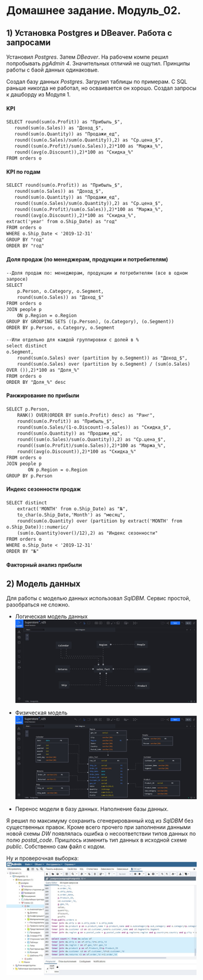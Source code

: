 # Домашнее задание. Модуль_02.

## 1) Установка Postgres и DBeaver. Работа с запросами
Установил _Postgres_. Затем _DBeaver_. На рабочем компе решил попробывать _pgAdmin 4_. Значительных отличий не ощутил. Принципы работы с баой данных одинаковые.

Создал базу данных _Postgres_. Загрузил таблицы по примерам.
С SQL раньше никогда не работал, но осваивается он хорошо. Создал запросы к дашборду из Модуля 1.
#### KPI
    SELECT round(sum(o.Profit)) as "Прибыль_$",
       round(sum(o.Sales)) as "Доход_$",
       round(sum(o.Quantity)) as "Продажи_ед",
       round((sum(o.Sales)/sum(o.Quantity)),2) as "Ср.цена_$",
       round((sum(o.Profit)/sum(o.Sales)),2)*100 as "Маржа_%",
       round((avg(o.Discount)),2)*100 as "Скидка_%"
    FROM orders o
#### KPI по годам    
    SELECT round(sum(o.Profit)) as "Прибыль_$",
       round(sum(o.Sales)) as "Доход_$",
	   round(sum(o.Quantity)) as "Продажи_ед",
	   round((sum(o.Sales)/sum(o.Quantity)),2) as "Ср.цена_$",
	   round((sum(o.Profit)/sum(o.Sales)),2)*100 as "Маржа_%",
	   round((avg(o.Discount)),2)*100 as "Скидка_%",
    extract('year' from o.Ship_Date) as "год"
    FROM orders o
    WHERE o.Ship_Date < '2019-12-31'
    GROUP BY "год"
    ORDER BY "год"
#### Доля продаж (по менеджерам, продукции и потребителям)
	--Доля продаж по: менеджерам, продукции и потребителям (все в одном запросе)
	SELECT 
	    p.Person, o.Category, o.Segment,
	    round(sum(o.Sales)) as "Доход_$"
	FROM orders o
	JOIN people p
	    ON p.Region = o.Region
	GROUP BY GROUPING SETS ((p.Person), (o.Category), (o.Segment))
	ORDER BY p.Person, o.Category, o.Segment

	--Или отдельно для каждой группировки с долей в %
	select distinct
	o.Segment,
	    round(sum(o.Sales) over (partition by o.Segment)) as "Доход_$",
	    round(sum(o.Sales) over (partition by o.Segment) / (sum(o.Sales) OVER ()),2)*100 as "Доля_%"
	FROM orders o
	ORDER BY "Доля_%" desc
#### Ранжирование по прибыли
	SELECT p.Person,
		RANK() OVER(ORDER BY sum(o.Profit) desc) as "Ранг",
		round(sum(o.Profit)) as "Прибыль_$",
		round(sum(o.Sales/(1-o.Discount)-o.Sales)) as "Скидка_$",
		round(sum(o.Quantity)) as "Продажи_ед",
		round((sum(o.Sales)/sum(o.Quantity)),2) as "Ср.цена_$",
		round((sum(o.Profit)/sum(o.Sales)),2)*100 as "Маржа_%",
		round((avg(o.Discount)),2)*100 as "Скидка_%"
	FROM orders o
	JOIN people p
	        ON p.Region = o.Region
	GROUP BY p.Person

#### Индекс сезонности продаж
	SELECT distinct
		extract('MONTH' from o.Ship_Date) as "№",
		to_char(o.Ship_Date,'Month') as "месяц",
		round(sum(o.Quantity) over (partition by extract('MONTH' from o.Ship_Date))::numeric/
		(sum(o.Quantity)over()/12),2) as "Индекс сезонности"
	FROM orders o
	WHERE o.Ship_Date < '2019-12-31'
	ORDER BY "№"
#### Факторный анализ прибыли

## 2) Модель данных
Для работы с моделью данных использовал _SqlDBM_. Сервис простой, разобраться не сложно.
 - Логическая модель данных
![Shem](https://github.com/GrygorPavlenko/DataEngineering/blob/f6238c41a6cf2109d790ac6e9fe80bdc08baf96e/DE-101/%D0%9C%D0%BE%D0%B4%D1%83%D0%BB%D1%8C%2002/files/shem1.jpg)
 - Физическая модель
![Shem](https://github.com/GrygorPavlenko/DataEngineering/blob/f6238c41a6cf2109d790ac6e9fe80bdc08baf96e/DE-101/%D0%9C%D0%BE%D0%B4%D1%83%D0%BB%D1%8C%2002/files/shem.jpg)

 - Перенос модели в базу данных. Наполнение базы данных.
 
 Я решил по максимуму сохранить сгенерированный код из _SqlDBM_ без существенных правок. Кроме всего прочего при заполнении данными новой схемы _DW_ появлялась ошибка о несоответствии типов данных по полю _postal_code_. Пришлось изменить тип данных в исходной схеме _public_. Собственно сам файл с кодом.
 
 Ну и проверочная выборка:
 ![Shem](https://github.com/GrygorPavlenko/DataEngineering/blob/0af5bfc35685437dd8289893d12fb24a881cf174/DE-101/%D0%9C%D0%BE%D0%B4%D1%83%D0%BB%D1%8C%2002/files/%D0%9F%D1%80%D0%BE%D0%B2%D0%B5%D1%80%D0%BA%D0%B0.jpg)
